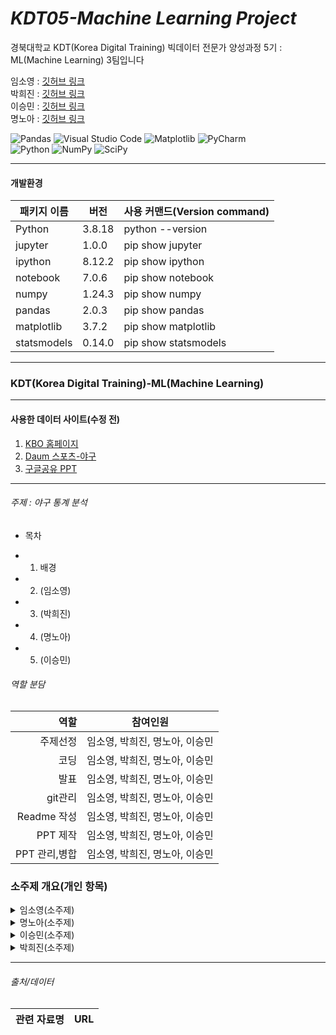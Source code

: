 # _KDT05-Machine Learning Project_

경북대학교 KDT(Korea Digital Training) 빅데이터 전문가 양성과정 5기 : ML(Machine Learning) 3팀입니다

임소영 : [깃허브 링크](https://github.com/YimSoYoung1001)  
박희진 : [깃허브 링크](https://github.com/ParkHeeJin00)  
이승민 : [깃허브 링크](https://github.com/winmin94)  
명노아 : [깃허브 링크](https://github.com/noah2397)

![Pandas](https://img.shields.io/badge/pandas-%23150458.svg?style=for-the-badge&logo=pandas&logoColor=white)
![Visual Studio Code](https://img.shields.io/badge/Visual%20Studio%20Code-0078d7.svg?style=for-the-badge&logo=visual-studio-code&logoColor=white)
![Matplotlib](https://img.shields.io/badge/Matplotlib-%23ffffff.svg?style=for-the-badge&logo=Matplotlib&logoColor=black)
![PyCharm](https://img.shields.io/badge/pycharm-143?style=for-the-badge&logo=pycharm&logoColor=black&color=black&labelColor=green)  
![Python](https://img.shields.io/badge/python-3670A0?style=for-the-badge&logo=python&logoColor=ffdd54)
![NumPy](https://img.shields.io/badge/numpy-%23013243.svg?style=for-the-badge&logo=numpy&logoColor=white)
![SciPy](https://img.shields.io/badge/SciPy-%230C55A5.svg?style=for-the-badge&logo=scipy&logoColor=%white)

<hr/>

#### 개발환경

| 패키지 이름 | 버전   | 사용 커맨드(Version command) |
| ----------- | ------ | ---------------------------- |
| Python      | 3.8.18 | python --version             |
| jupyter     | 1.0.0  | pip show jupyter             |
| ipython     | 8.12.2 | pip show ipython             |
| notebook    | 7.0.6  | pip show notebook            |
| numpy       | 1.24.3 | pip show numpy               |
| pandas      | 2.0.3  | pip show pandas              |
| matplotlib  | 3.7.2  | pip show matplotlib          |
| statsmodels | 0.14.0 | pip show statsmodels         |

<hr/>

### KDT(Korea Digital Training)-ML(Machine Learning)

<hr/>

#### 사용한 데이터 사이트(수정 전)

1. [KBO 홈페이지](https://www.koreabaseball.com/Default.aspx)
2. [Daum 스포츠-야구](https://sports.daum.net/record/kbo/team?season=2023)
3. [구글공유 PPT](https://docs.google.com/presentation/d/1iw8iwN1F_FjeJlKNg46WBwOhtqjZGTJt9zUaESa8WAY/edit)

<hr/>

###### 주제 : 야구 통계 분석

- 목차

* 1. 배경
* 2. (임소영)
* 3. (박희진)
* 4. (명노아)
* 5. (이승민)

###### 역할 분담

|          역할 | 참여인원                       |
| ------------: | ------------------------------ |
|      주제선정 | 임소영, 박희진, 명노아, 이승민 |
|          코딩 | 임소영, 박희진, 명노아, 이승민 |
|          발표 | 임소영, 박희진, 명노아, 이승민 |
|       git관리 | 임소영, 박희진, 명노아, 이승민 |
|   Readme 작성 | 임소영, 박희진, 명노아, 이승민 |
|      PPT 제작 | 임소영, 박희진, 명노아, 이승민 |
| PPT 관리,병합 | 임소영, 박희진, 명노아, 이승민 |

### 소주제 개요(개인 항목)

<details>
  <summary>
    임소영(소주제)
  </summary>
</details>

</hr>

<details>
  <summary>
    명노아(소주제)
  </summary>

</details>

</hr>

<details>
  <summary>
    이승민(소주제)
  </summary>

</details>

</hr>

<details>
  <summary>
    박희진(소주제)
  </summary>
sdfs
</details>
<hr/>

###### 출처/데이터

| 관련 자료명 | URL |
| :---------: | --- |
